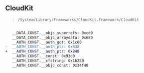 ## CloudKit

> `/System/Library/Frameworks/CloudKit.framework/CloudKit`

```diff

   __DATA_CONST.__objc_superrefs: 0xcd0
   __DATA_CONST.__objc_arraydata: 0x680
   __AUTH_CONST.__auth_got: 0x1c60
-  __AUTH_CONST.__auth_ptr: 0x838
+  __AUTH_CONST.__auth_ptr: 0x848
   __AUTH_CONST.__const: 0x93d0
   __AUTH_CONST.__cfstring: 0x1b280
   __AUTH_CONST.__objc_const: 0x34f48

```
